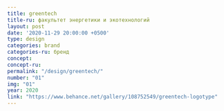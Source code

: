 ```yaml
---
title: greentech
title-ru: факультет энергетики и экотехнологий
layout: post
date: '2020-11-29 20:00:00 +0500'
type: design
categories: brand
categories-ru: бренд
concept: 
concept-ru: 
permalink: "/design/greentech/"
number: "01"
img: "01"
year: 2020
link: "https://www.behance.net/gallery/108752549/greentech-logotype"
---
```

